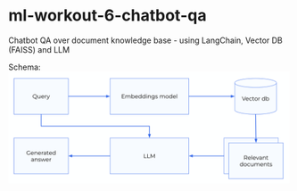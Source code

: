 # ml-workout-6-chatbot-qa
Chatbot QA over document knowledge base - using LangChain, Vector DB (FAISS) and LLM

Schema:
![schema](misc/schema.png)
